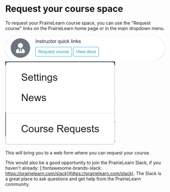 # Request your course space

To request your PrairieLearn course space, you can use the "Request course" links on the PrairieLearn home page or in the main dropdown menu.

![](img/requestCourseButton.png)
![](img/requestCourseDropdown.png)

This will bring you to a web form where you can request your course.

This would also be a good opportunity to join the PrairieLearn Slack, if you haven't already: [:fontawesome-brands-slack: https://prairielearn.com/slack](https://prairielearn.com/slack). The Slack is a great place to ask questions and get help from the PrairieLearn community.
